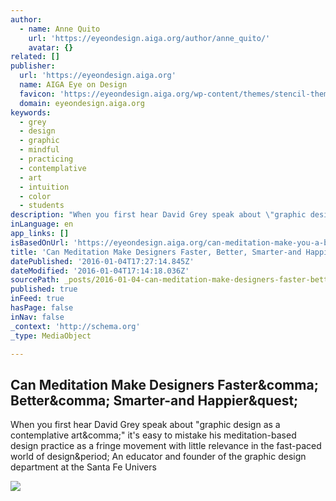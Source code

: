 ```yaml
---
author:
  - name: Anne Quito
    url: 'https://eyeondesign.aiga.org/author/anne_quito/'
    avatar: {}
related: []
publisher:
  url: 'https://eyeondesign.aiga.org'
  name: AIGA Eye on Design
  favicon: 'https://eyeondesign.aiga.org/wp-content/themes/stencil-theme/images/favicon.ico'
  domain: eyeondesign.aiga.org
keywords:
  - grey
  - design
  - graphic
  - mindful
  - practicing
  - contemplative
  - art
  - intuition
  - color
  - students
description: "When you first hear David Grey speak about \"graphic design as a contemplative art,\" it's easy to mistake his meditation-based design practice as a fringe movement with little relevance in the fast-paced world of design. An educator and founder of the graphic design department at the Santa Fe Univers"
inLanguage: en
app_links: []
isBasedOnUrl: 'https://eyeondesign.aiga.org/can-meditation-make-you-a-better-graphic-designer/'
title: 'Can Meditation Make Designers Faster, Better, Smarter-and Happier?'
datePublished: '2016-01-04T17:27:14.845Z'
dateModified: '2016-01-04T17:14:18.036Z'
sourcePath: _posts/2016-01-04-can-meditation-make-designers-faster-better-smarter-and-ha.md
published: true
inFeed: true
hasPage: false
inNav: false
_context: 'http://schema.org'
_type: MediaObject

---
```

<article style=""><h1>Can Meditation Make Designers Faster&amp;comma; Better&amp;comma; Smarter-and Happier&amp;quest;</h1><p>When you first hear David Grey speak about "graphic design as a contemplative art&amp;comma;" it's easy to mistake his meditation-based design practice as a fringe movement with little relevance in the fast-paced world of design&amp;period; An educator and founder of the graphic design department at the Santa Fe Univers</p><img src="https://eyeondesign.aiga.org/wp-content/uploads/2015/12/Lead_David-Grey.jpg" /></article>